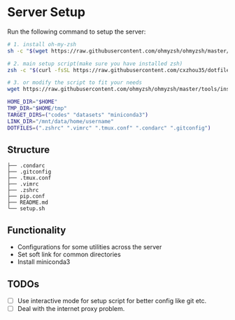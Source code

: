 # Server Setup

Run the following command to setup the server:
```bash
# 1. install oh-my-zsh
sh -c "$(wget https://raw.githubusercontent.com/ohmyzsh/ohmyzsh/master/tools/install.sh -O -)"

# 2. main setup script(make sure you have installed zsh)
zsh -c "$(curl -fsSL https://raw.githubusercontent.com/cxzhou35/dotfiles/main/server/setup.sh)"

# 3. or modify the script to fit your needs
wget https://raw.githubusercontent.com/ohmyzsh/ohmyzsh/master/tools/install.sh

HOME_DIR="$HOME"
TMP_DIR="$HOME/tmp"
TARGET_DIRS=("codes" "datasets" "miniconda3")
LINK_DIR="/mnt/data/home/username"
DOTFILES=(".zshrc" ".vimrc" ".tmux.conf" ".condarc" ".gitconfig")
```

## Structure

```
├── .condarc
├── .gitconfig
├── .tmux.conf
├── .vimrc
├── .zshrc
├── pip.conf
├── README.md
└── setup.sh
```

## Functionality

- Configurations for some utilities across the server
- Set soft link for common directories
- Install miniconda3

## TODOs

- [ ] Use interactive mode for setup script for better config like git etc.
- [ ] Deal with the internet proxy problem.
